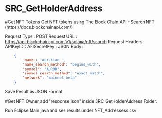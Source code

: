 # SRC_GetHolderAddress

#Get NFT Tokens
Get NFT tokens using The Block Chain API - Search NFT (https://docs.blockchainapi.com/)

Request Type : POST
Request URL : https://api.blockchainapi.com/v1/solana/nft/search
Request Headers:
    APIKeyID : 
    APISecretKey : 
JSON Body : 
```json
    {
        "name": "Aurorian ",
        "name_search_method": "begins_with",
        "symbol": "AUROR",
        "symbol_search_method": "exact_match",
        "network": "mainnet-beta"
    }
```

Save Result as JSON Format

#Get NFT Owner
add "response.json" inside SRC_GetHolderAddress Folder.

Run Eclipse Main.java and see results under NFT_Addressess.csv